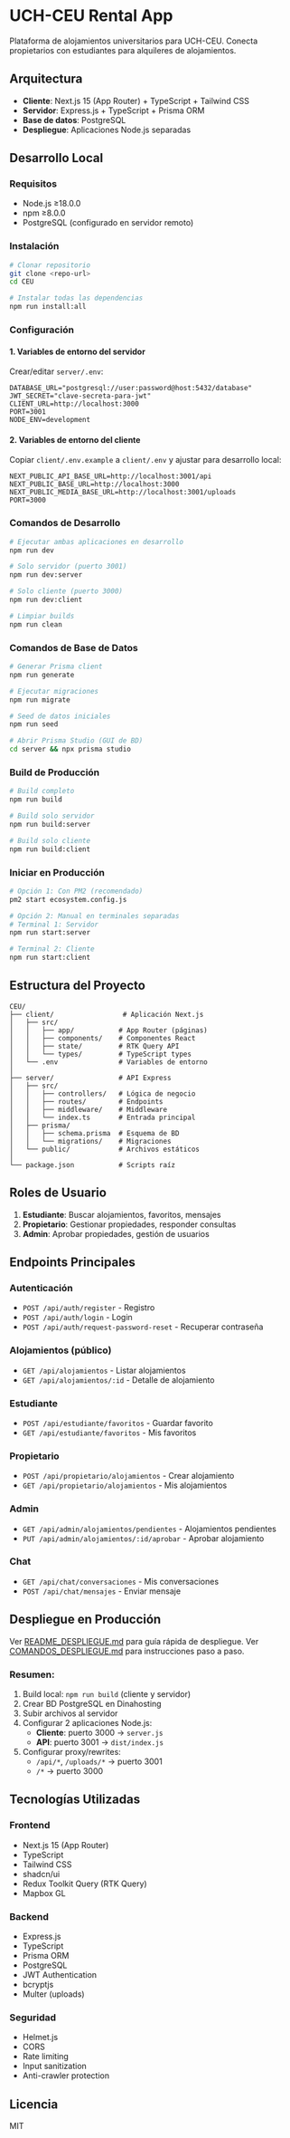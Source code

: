 # UCH-CEU Rental App

Plataforma de alojamientos universitarios para UCH-CEU. Conecta propietarios con estudiantes para alquileres de alojamientos.

## Arquitectura

- **Cliente**: Next.js 15 (App Router) + TypeScript + Tailwind CSS
- **Servidor**: Express.js + TypeScript + Prisma ORM
- **Base de datos**: PostgreSQL
- **Despliegue**: Aplicaciones Node.js separadas

## Desarrollo Local

### Requisitos

- Node.js ≥18.0.0
- npm ≥8.0.0
- PostgreSQL (configurado en servidor remoto)

### Instalación

```bash
# Clonar repositorio
git clone <repo-url>
cd CEU

# Instalar todas las dependencias
npm run install:all
```

### Configuración

#### 1. Variables de entorno del servidor

Crear/editar `server/.env`:

```env
DATABASE_URL="postgresql://user:password@host:5432/database"
JWT_SECRET="clave-secreta-para-jwt"
CLIENT_URL=http://localhost:3000
PORT=3001
NODE_ENV=development
```

#### 2. Variables de entorno del cliente

Copiar `client/.env.example` a `client/.env` y ajustar para desarrollo local:

```env
NEXT_PUBLIC_API_BASE_URL=http://localhost:3001/api
NEXT_PUBLIC_BASE_URL=http://localhost:3000
NEXT_PUBLIC_MEDIA_BASE_URL=http://localhost:3001/uploads
PORT=3000
```

### Comandos de Desarrollo

```bash
# Ejecutar ambas aplicaciones en desarrollo
npm run dev

# Solo servidor (puerto 3001)
npm run dev:server

# Solo cliente (puerto 3000)
npm run dev:client

# Limpiar builds
npm run clean
```

### Comandos de Base de Datos

```bash
# Generar Prisma client
npm run generate

# Ejecutar migraciones
npm run migrate

# Seed de datos iniciales
npm run seed

# Abrir Prisma Studio (GUI de BD)
cd server && npx prisma studio
```

### Build de Producción

```bash
# Build completo
npm run build

# Build solo servidor
npm run build:server

# Build solo cliente
npm run build:client
```

### Iniciar en Producción

```bash
# Opción 1: Con PM2 (recomendado)
pm2 start ecosystem.config.js

# Opción 2: Manual en terminales separadas
# Terminal 1: Servidor
npm run start:server

# Terminal 2: Cliente
npm run start:client
```

## Estructura del Proyecto

```
CEU/
├── client/                 # Aplicación Next.js
│   ├── src/
│   │   ├── app/           # App Router (páginas)
│   │   ├── components/    # Componentes React
│   │   ├── state/         # RTK Query API
│   │   └── types/         # TypeScript types
│   └── .env               # Variables de entorno
│
├── server/                # API Express
│   ├── src/
│   │   ├── controllers/   # Lógica de negocio
│   │   ├── routes/        # Endpoints
│   │   ├── middleware/    # Middleware
│   │   └── index.ts       # Entrada principal
│   ├── prisma/
│   │   ├── schema.prisma  # Esquema de BD
│   │   └── migrations/    # Migraciones
│   └── public/            # Archivos estáticos
│
└── package.json           # Scripts raíz
```

## Roles de Usuario

1. **Estudiante**: Buscar alojamientos, favoritos, mensajes
2. **Propietario**: Gestionar propiedades, responder consultas
3. **Admin**: Aprobar propiedades, gestión de usuarios

## Endpoints Principales

### Autenticación
- `POST /api/auth/register` - Registro
- `POST /api/auth/login` - Login
- `POST /api/auth/request-password-reset` - Recuperar contraseña

### Alojamientos (público)
- `GET /api/alojamientos` - Listar alojamientos
- `GET /api/alojamientos/:id` - Detalle de alojamiento

### Estudiante
- `POST /api/estudiante/favoritos` - Guardar favorito
- `GET /api/estudiante/favoritos` - Mis favoritos

### Propietario
- `POST /api/propietario/alojamientos` - Crear alojamiento
- `GET /api/propietario/alojamientos` - Mis alojamientos

### Admin
- `GET /api/admin/alojamientos/pendientes` - Alojamientos pendientes
- `PUT /api/admin/alojamientos/:id/aprobar` - Aprobar alojamiento

### Chat
- `GET /api/chat/conversaciones` - Mis conversaciones
- `POST /api/chat/mensajes` - Enviar mensaje

## Despliegue en Producción

Ver [README_DESPLIEGUE.md](./README_DESPLIEGUE.md) para guía rápida de despliegue.
Ver [COMANDOS_DESPLIEGUE.md](./COMANDOS_DESPLIEGUE.md) para instrucciones paso a paso.

### Resumen:

1. Build local: `npm run build` (cliente y servidor)
2. Crear BD PostgreSQL en Dinahosting
3. Subir archivos al servidor
4. Configurar 2 aplicaciones Node.js:
   - **Cliente**: puerto 3000 → `server.js`
   - **API**: puerto 3001 → `dist/index.js`
5. Configurar proxy/rewrites:
   - `/api/*`, `/uploads/*` → puerto 3001
   - `/*` → puerto 3000

## Tecnologías Utilizadas

### Frontend
- Next.js 15 (App Router)
- TypeScript
- Tailwind CSS
- shadcn/ui
- Redux Toolkit Query (RTK Query)
- Mapbox GL

### Backend
- Express.js
- TypeScript
- Prisma ORM
- PostgreSQL
- JWT Authentication
- bcryptjs
- Multer (uploads)

### Seguridad
- Helmet.js
- CORS
- Rate limiting
- Input sanitization
- Anti-crawler protection

## Licencia

MIT
